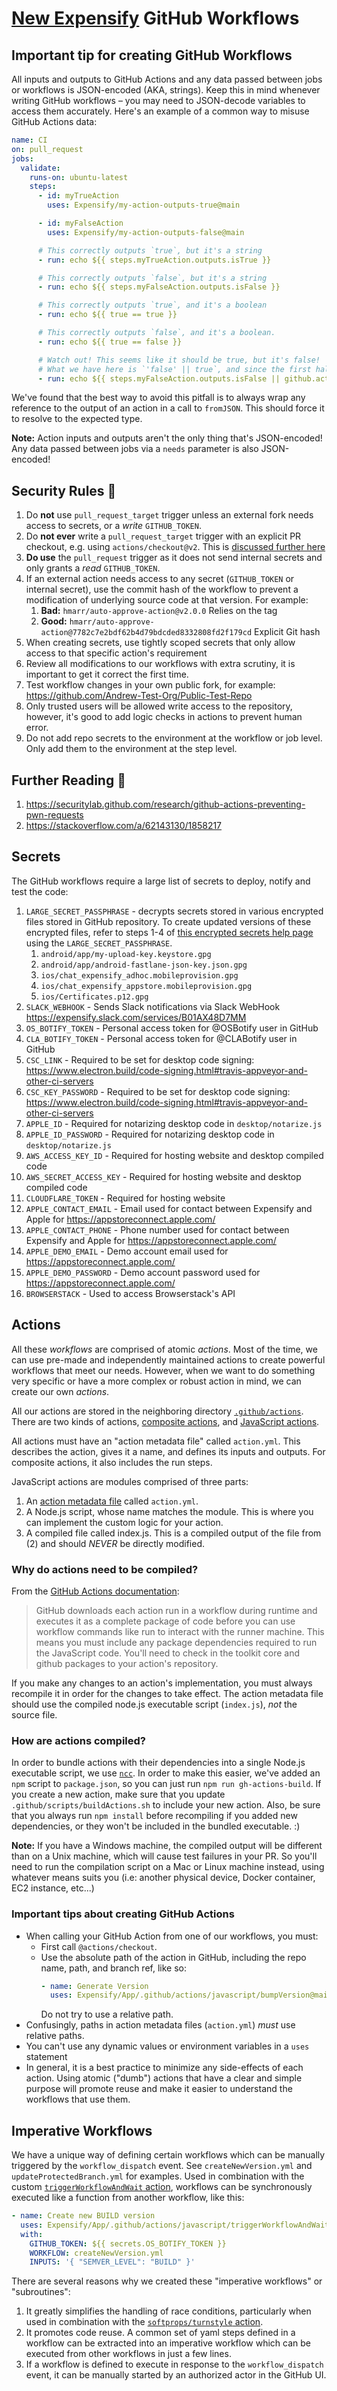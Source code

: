 # [New Expensify](https://new.expensify.com) GitHub Workflows

## Important tip for creating GitHub Workflows
All inputs and outputs to GitHub Actions and any data passed between jobs or workflows is JSON-encoded (AKA, strings). Keep this in mind whenever writing GitHub workflows – you may need to JSON-decode variables to access them accurately. Here's an example of a common way to misuse GitHub Actions data:

```yaml
name: CI
on: pull_request
jobs:
  validate:
    runs-on: ubuntu-latest
    steps:
      - id: myTrueAction
        uses: Expensify/my-action-outputs-true@main

      - id: myFalseAction
        uses: Expensify/my-action-outputs-false@main

      # This correctly outputs `true`, but it's a string
      - run: echo ${{ steps.myTrueAction.outputs.isTrue }}

      # This correctly outputs `false`, but it's a string
      - run: echo ${{ steps.myFalseAction.outputs.isFalse }}

      # This correctly outputs `true`, and it's a boolean
      - run: echo ${{ true == true }}

      # This correctly outputs `false`, and it's a boolean.
      - run: echo ${{ true == false }}

      # Watch out! This seems like it should be true, but it's false!
      # What we have here is `'false' || true`, and since the first half is a string the expression resolves to 'false'
      - run: echo ${{ steps.myFalseAction.outputs.isFalse || github.actor == 'roryabraham' }}
```

We've found that the best way to avoid this pitfall is to always wrap any reference to the output of an action in a call to `fromJSON`. This should force it to resolve to the expected type.

**Note:** Action inputs and outputs aren't the only thing that's JSON-encoded! Any data passed between jobs via a `needs` parameter is also JSON-encoded!

## Security Rules 🔐
1. Do **not** use `pull_request_target` trigger unless an external fork needs access to secrets, or a _write_ `GITHUB_TOKEN`.
1. Do **not ever** write a `pull_request_target` trigger with an explicit PR checkout, e.g. using `actions/checkout@v2`. This is [discussed further here](https://securitylab.github.com/research/github-actions-preventing-pwn-requests)
1. **Do use** the `pull_request` trigger as it does not send internal secrets and only grants a _read_ `GITHUB_TOKEN`.
1. If an external action needs access to any secret (`GITHUB_TOKEN` or internal secret), use the commit hash of the workflow to prevent a modification of underlying source code at that version. For example:
    1. **Bad:** `hmarr/auto-approve-action@v2.0.0` Relies on the tag
    1. **Good:** `hmarr/auto-approve-action@7782c7e2bdf62b4d79bdcded8332808fd2f179cd` Explicit Git hash
1. When creating secrets, use tightly scoped secrets that only allow access to that specific action's requirement
1. Review all modifications to our workflows with extra scrutiny, it is important to get it correct the first time.
1. Test workflow changes in your own public fork, for example: https://github.com/Andrew-Test-Org/Public-Test-Repo
1. Only trusted users will be allowed write access to the repository, however, it's good to add logic checks in actions to prevent human error.
1. Do not add repo secrets to the environment at the workflow or job level. Only add them to the environment at the step level.

## Further Reading 📖
1. https://securitylab.github.com/research/github-actions-preventing-pwn-requests
1. https://stackoverflow.com/a/62143130/1858217

## Secrets
The GitHub workflows require a large list of secrets to deploy, notify and test the code:
1. `LARGE_SECRET_PASSPHRASE` - decrypts secrets stored in various encrypted files stored in GitHub repository. To create updated versions of these encrypted files, refer to steps 1-4 of [this encrypted secrets help page](https://docs.github.com/en/actions/reference/encrypted-secrets#limits-for-secrets) using the `LARGE_SECRET_PASSPHRASE`.
   1. `android/app/my-upload-key.keystore.gpg`
   1. `android/app/android-fastlane-json-key.json.gpg`
   1. `ios/chat_expensify_adhoc.mobileprovision.gpg`
   1. `ios/chat_expensify_appstore.mobileprovision.gpg`
   1. `ios/Certificates.p12.gpg`
1. `SLACK_WEBHOOK` - Sends Slack notifications via Slack WebHook https://expensify.slack.com/services/B01AX48D7MM
1. `OS_BOTIFY_TOKEN` - Personal access token for @OSBotify user in GitHub
1. `CLA_BOTIFY_TOKEN` - Personal access token for @CLABotify user in GitHub
1. `CSC_LINK` - Required to be set for desktop code signing: https://www.electron.build/code-signing.html#travis-appveyor-and-other-ci-servers
1. `CSC_KEY_PASSWORD` - Required to be set for desktop code signing: https://www.electron.build/code-signing.html#travis-appveyor-and-other-ci-servers
1. `APPLE_ID` - Required for notarizing desktop code in `desktop/notarize.js`
1. `APPLE_ID_PASSWORD` - Required for notarizing desktop code in `desktop/notarize.js`
1. `AWS_ACCESS_KEY_ID` - Required for hosting website and desktop compiled code
1. `AWS_SECRET_ACCESS_KEY` - Required for hosting website and desktop compiled code
1. `CLOUDFLARE_TOKEN` - Required for hosting website
1. `APPLE_CONTACT_EMAIL` - Email used for contact between Expensify and Apple for https://appstoreconnect.apple.com/
1. `APPLE_CONTACT_PHONE` - Phone number used for contact between Expensify and Apple for https://appstoreconnect.apple.com/
1. `APPLE_DEMO_EMAIL` - Demo account email used for https://appstoreconnect.apple.com/
1. `APPLE_DEMO_PASSWORD` - Demo account password used for https://appstoreconnect.apple.com/
1. `BROWSERSTACK` - Used to access Browserstack's API

## Actions

All these _workflows_ are comprised of atomic _actions_. Most of the time, we can use pre-made and independently maintained actions to create powerful workflows that meet our needs. However, when we want to do something very specific or have a more complex or robust action in mind, we can create our own _actions_.

All our actions are stored in the neighboring directory [`.github/actions`](https://github.com/Expensify/App/tree/main/.github/actions). There are two kinds of actions, [composite actions](https://docs.github.com/en/actions/creating-actions/creating-a-composite-action), and [JavaScript actions](https://docs.github.com/en/actions/creating-actions/creating-a-javascript-action).

All actions must have an "action metadata file" called `action.yml`. This describes the action, gives it a name, and defines its inputs and outputs. For composite actions, it also includes the run steps.

JavaScript actions are modules comprised of three parts:

1. An [action metadata file](https://docs.github.com/en/free-pro-team@latest/actions/creating-actions/creating-a-javascript-action#creating-an-action-metadata-file) called `action.yml`.
1. A Node.js script, whose name matches the module. This is where you can implement the custom logic for your action.
1. A compiled file called index.js. This is a compiled output of the file from (2) and should _NEVER_ be directly modified.

### Why do actions need to be compiled?

From the [GitHub Actions documentation](https://docs.github.com/en/free-pro-team@latest/actions/creating-actions/creating-a-javascript-action#commit-tag-and-push-your-action-to-github):

> GitHub downloads each action run in a workflow during runtime and executes it as a complete package of code before you can use workflow commands like run to interact with the runner machine. This means you must include any package dependencies required to run the JavaScript code. You'll need to check in the toolkit core and github packages to your action's repository.

If you make any changes to an action's implementation, you must always recompile it in order for the changes to take effect. The action metadata file should use the compiled node.js executable script (`index.js`), _not_ the source file.

### How are actions compiled?

In order to bundle actions with their dependencies into a single Node.js executable script, we use [`ncc`](https://github.com/vercel/ncc). In order to make this easier, we've added an `npm` script to `package.json`, so you can just run `npm run gh-actions-build`. If you create a new action, make sure that you update `.github/scripts/buildActions.sh` to include your new action. Also, be sure that you always run `npm install` before recompiling if you added new dependencies, or they won't be included in the bundled executable. :)

**Note:** If you have a Windows machine, the compiled output will be different than on a Unix machine, which will cause test failures in your PR. So you'll need to run the compilation script on a Mac or Linux machine instead, using whatever means suits you (i.e: another physical device, Docker container, EC2 instance, etc...)

### Important tips about creating GitHub Actions

- When calling your GitHub Action from one of our workflows, you must:
    - First call `@actions/checkout`.
    - Use the absolute path of the action in GitHub, including the repo name, path, and branch ref, like so:
      ```yaml
      - name: Generate Version
        uses: Expensify/App/.github/actions/javascript/bumpVersion@main
      ```
       Do not try to use a relative path.
- Confusingly, paths in action metadata files (`action.yml`) _must_ use relative paths.
- You can't use any dynamic values or environment variables in a `uses` statement
- In general, it is a best practice to minimize any side-effects of each action. Using atomic ("dumb") actions that have a clear and simple purpose will promote reuse and make it easier to understand the workflows that use them.

## Imperative Workflows

We have a unique way of defining certain workflows which can be manually triggered by the `workflow_dispatch` event. See `createNewVersion.yml` and `updateProtectedBranch.yml` for examples. Used in combination with the custom [`triggerWorkflowAndWait` action](https://github.com/Expensify/App/blob/d07dcf4e3e0b3f11bec73726856e6d5f8624704c/.github/actions/triggerWorkflowAndWait/triggerWorkflowAndWait.js), workflows can be synchronously executed like a function from another workflow, like this:

```yaml
- name: Create new BUILD version
  uses: Expensify/App/.github/actions/javascript/triggerWorkflowAndWait@main
  with:
    GITHUB_TOKEN: ${{ secrets.OS_BOTIFY_TOKEN }}
    WORKFLOW: createNewVersion.yml
    INPUTS: '{ "SEMVER_LEVEL": "BUILD" }'
```

There are several reasons why we created these "imperative workflows" or "subroutines":

1. It greatly simplifies the handling of race conditions, particularly when used in combination with the [`softprops/turnstyle` action](https://github.com/softprops/turnstyle).
1. It promotes code reuse. A common set of yaml steps defined in a workflow can be extracted into an imperative workflow which can be executed from other workflows in just a few lines.
1. If a workflow is defined to execute in response to the `workflow_dispatch` event, it can be manually started by an authorized actor in the GitHub UI.
